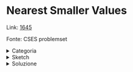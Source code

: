 # Nearest Smaller Values
Link: [1645](https://cses.fi/problemset/task/1645)

Fonte: CSES problemset

<details>
<summary>Categoria</summary>
minqueue
</details>

<details>
<summary>Sketch</summary>
Per risolvere il problema ci basta usare una minqueue, modificando opportunamente la funzione add affinché ritorni il valore in fondo prima di aggiungerne uno nuovo. Nell'implementazione viene usata una struct, se non vi è chiaro qualcosa potete chiedere a noi o provare a controllare su internet, ad esempio https://www.w3schools.com/cpp/cpp_structs.asp.
</details>

<details>
<summary>Soluzione</summary>

```cpp
#include <bits/stdc++.h>
 
using namespace std;
 
struct MinQueue {
  deque<array<int, 2>> q;

  void add(int x, int i) {
    while (!q.empty() && q.back()[0] >= x) {
      q.pop_back();
    }
    int r = q.back()[1];
    q.push_back({x, i});
    return r;
  }
};
 
int main() {
  int N; cin >> N;

  vector<int> X(N);
  for (int i = 0; i < N; i++) {
    cin >> X[i];
  }

  MinQueue Q;
  Q.push({0, 0});
  for (int i = 0; i < N; i++) {
    cout << Q.add(X[i], i + 1) << ' ';
  }
  cout << '\n';
  return 0;
}
```
</details>